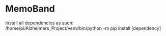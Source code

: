 # MemoBand

Install all dependencies as such:
 /home/pi/Alzheimers_Project/venv/bin/python -m pip install [dependency]
